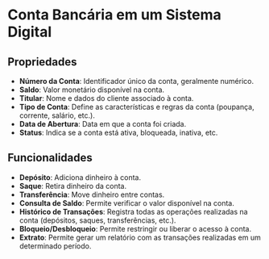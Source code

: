 # Conta Bancária em um Sistema Digital

##  Propriedades

- **Número da Conta**: Identificador único da conta, geralmente numérico.
- **Saldo**: Valor monetário disponível na conta.
- **Titular**: Nome e dados do cliente associado à conta.
- **Tipo de Conta**: Define as características e regras da conta (poupança, corrente, salário, etc.).
- **Data de Abertura**: Data em que a conta foi criada.
- **Status**: Indica se a conta está ativa, bloqueada, inativa, etc.

##  Funcionalidades

- **Depósito**: Adiciona dinheiro à conta.
- **Saque**: Retira dinheiro da conta.
- **Transferência**: Move dinheiro entre contas.
- **Consulta de Saldo**: Permite verificar o valor disponível na conta.
- **Histórico de Transações**: Registra todas as operações realizadas na conta (depósitos, saques, transferências, etc.).
- **Bloqueio/Desbloqueio**: Permite restringir ou liberar o acesso à conta.
- **Extrato**: Permite gerar um relatório com as transações realizadas em um determinado período.
